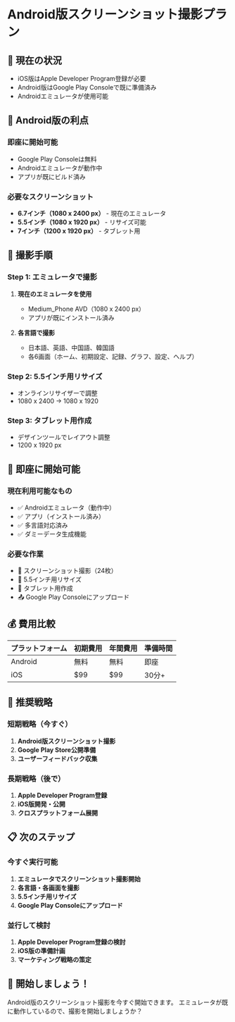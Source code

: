 # Android版スクリーンショット撮影プラン

## 📱 現在の状況
- iOS版はApple Developer Program登録が必要
- Android版はGoogle Play Consoleで既に準備済み
- Androidエミュレータが使用可能

## 🎯 Android版の利点

### 即座に開始可能
- Google Play Consoleは無料
- Androidエミュレータが動作中
- アプリが既にビルド済み

### 必要なスクリーンショット
- **6.7インチ（1080 x 2400 px）** - 現在のエミュレータ
- **5.5インチ（1080 x 1920 px）** - リサイズ可能
- **7インチ（1200 x 1920 px）** - タブレット用

## 📸 撮影手順

### Step 1: エミュレータで撮影
1. **現在のエミュレータを使用**
   - Medium_Phone AVD（1080 x 2400 px）
   - アプリが既にインストール済み

2. **各言語で撮影**
   - 日本語、英語、中国語、韓国語
   - 各6画面（ホーム、初期設定、記録、グラフ、設定、ヘルプ）

### Step 2: 5.5インチ用リサイズ
- オンラインリサイザーで調整
- 1080 x 2400 → 1080 x 1920

### Step 3: タブレット用作成
- デザインツールでレイアウト調整
- 1200 x 1920 px

## 🚀 即座に開始可能

### 現在利用可能なもの
- ✅ Androidエミュレータ（動作中）
- ✅ アプリ（インストール済み）
- ✅ 多言語対応済み
- ✅ ダミーデータ生成機能

### 必要な作業
- 📸 スクリーンショット撮影（24枚）
- 🔄 5.5インチ用リサイズ
- 📱 タブレット用作成
- 📤 Google Play Consoleにアップロード

## 💰 費用比較

| プラットフォーム | 初期費用 | 年間費用 | 準備時間 |
|------------------|----------|----------|----------|
| Android | 無料 | 無料 | 即座 |
| iOS | $99 | $99 | 30分+ |

## 🎯 推奨戦略

### 短期戦略（今すぐ）
1. **Android版スクリーンショット撮影**
2. **Google Play Store公開準備**
3. **ユーザーフィードバック収集**

### 長期戦略（後で）
1. **Apple Developer Program登録**
2. **iOS版開発・公開**
3. **クロスプラットフォーム展開**

## 📋 次のステップ

### 今すぐ実行可能
1. **エミュレータでスクリーンショット撮影開始**
2. **各言語・各画面を撮影**
3. **5.5インチ用リサイズ**
4. **Google Play Consoleにアップロード**

### 並行して検討
1. **Apple Developer Program登録の検討**
2. **iOS版の準備計画**
3. **マーケティング戦略の策定**

## 🚀 開始しましょう！

Android版のスクリーンショット撮影を今すぐ開始できます。
エミュレータが既に動作しているので、撮影を開始しましょうか？

